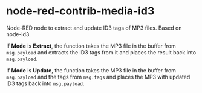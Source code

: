 # node-red-contrib-media-id3

Node-RED node to extract and update ID3 tags of MP3 files. Based on node-id3.

If **Mode** is **Extract**, the function takes the MP3 file in the buffer from `msg.payload` and extracts the ID3 tags from it and places the result back into `msg.payload`.

If **Mode** is **Update**, the function takes the MP3 file in the buffer from `msg.payload` and the tags from `msg.tags` and places the MP3 with updated ID3 tags back into `msg.payload`. 